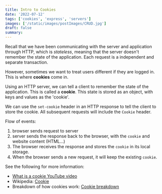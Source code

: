 ```yaml
---
title: Intro to Cookies
date: '2022-07-12'
tags: ['cookies', 'express', 'servers']
images: ['/static/images/postImages/CRUD.jpg']
draft: false
summary:
---
```


Recall that we have been communicating with the server and application through HTTP, which is _stateless_, meaning that the server doesn't remember the state of the application. Each request is a independent and separate transaction.

However, sometimes we want to treat users different if they are logged in. This is where **cookies** come in.

Using an HTTP server, we can tell a client to remember the state of the application. This is called a **cookie**. This state is stored as an object, with keys and values as the 'cookie'.

We can use the `set-cookie` header in an HTTP response to tell the client to store the cookie. All subsequent requests will include the `Cookie` header.

Flow of events:

1. browser sends request to server
2. server sends the response back to the browser, with the `cookie` and website content (HTML...)
3. The browser receives the response and stores the `cookie` in its local storage.
4. When the browser sends a new request, it will keep the existing `cookie`.

See the following for more information:

- [What is a cookie YouTube video](https://www.youtube.com/watch?v=I01XMRo2ESg)
- Wikipedia: [Cookie](https://en.wikipedia.org/wiki/HTTP_cookie)
- Breakdown of how cookies work: [Cookie breakdown](https://blog.codeanalogies.com/2018/06/02/internet-cookies-explained-by-taking-your-kids-to-the-doctors-office/)
